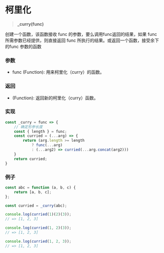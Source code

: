 # 柯里化

> <b>_curry(func)</b>

创建一个函数，该函数接收 func 的参数，要么调用func返回的结果，如果 func 所需参数已经提供，则直接返回 func 所执行的结果。或返回一个函数，接受余下的func 参数的函数

### 参数

* func (Function): 用来柯里化（curry）的函数。

### 返回

* (Function): 返回新的柯里化（curry）函数。

### 实现

```js
const _curry = func => {
    // 确定形参长度
    const { length } = func;
    const curried = (...arg) => {
        return (arg.length >= length
            ? func(...arg)
            : (...arg2) => curried(...arg.concat(arg2)))
    }
    return curried;
}
```

### 例子

```js
const abc = function (a, b, c) {
    return [a, b, c];
};

const curried = _curry(abc);

console.log(curried(1)(2)(3));
// => [1, 2, 3]

console.log(curried(1, 2)(3));
// => [1, 2, 3]

console.log(curried(1, 2, 3));
// => [1, 2, 3]
```
